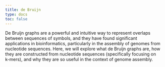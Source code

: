 ```yaml
---
title: de Bruijn
type: docs
toc: false
---
```




De Bruijn graphs are a powerful and intuitive way to represent overlaps between sequences of symbols, and they have found significant applications in bioinformatics, particularly in the assembly of genomes from nucleotide sequences.
Here, we will explore what de Bruijn graphs are, how they are constructed from nucleotide sequences (specifically focusing on k-mers), and why they are so useful in the context of genome assembly.

<!-- REFERENCES -->

[^ekim2021minimizer]: Ekim, B., Berger, B., & Chikhi, R. (2021). Minimizer-space de Bruijn graphs: Whole-genome assembly of long reads in minutes on a personal computer. *Cell systems, 12*(10), 958-968. doi: [10.1016/j.cels.2021.08.009](https://doi.org/10.1016/j.cels.2021.08.009)
